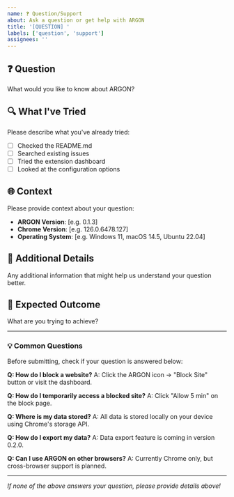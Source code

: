 ```yaml
---
name: ❓ Question/Support
about: Ask a question or get help with ARGON
title: '[QUESTION] '
labels: ['question', 'support']
assignees: ''
---
```


## ❓ Question
What would you like to know about ARGON?

## 🔍 What I've Tried
Please describe what you've already tried:
- [ ] Checked the README.md
- [ ] Searched existing issues
- [ ] Tried the extension dashboard
- [ ] Looked at the configuration options

## 🌐 Context
Please provide context about your question:
- **ARGON Version**: [e.g. 0.1.3]
- **Chrome Version**: [e.g. 126.0.6478.127]
- **Operating System**: [e.g. Windows 11, macOS 14.5, Ubuntu 22.04]

## 📝 Additional Details
Any additional information that might help us understand your question better.

## 🎯 Expected Outcome
What are you trying to achieve?

---

### 💡 Common Questions

Before submitting, check if your question is answered below:

**Q: How do I block a website?**
A: Click the ARGON icon → "Block Site" button or visit the dashboard.

**Q: How do I temporarily access a blocked site?**
A: Click "Allow 5 min" on the block page.

**Q: Where is my data stored?**
A: All data is stored locally on your device using Chrome's storage API.

**Q: How do I export my data?**
A: Data export feature is coming in version 0.2.0.

**Q: Can I use ARGON on other browsers?**
A: Currently Chrome only, but cross-browser support is planned.

---

*If none of the above answers your question, please provide details above!*
